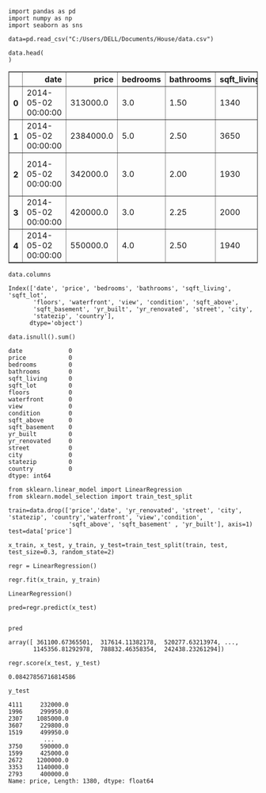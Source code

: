 ```
import pandas as pd
import numpy as np
import seaborn as sns

```


```
data=pd.read_csv("C:/Users/DELL/Documents/House/data.csv")

```


```
data.head(
)
```




<div>
<style scoped>
    .dataframe tbody tr th:only-of-type {
        vertical-align: middle;
    }

    .dataframe tbody tr th {
        vertical-align: top;
    }

    .dataframe thead th {
        text-align: right;
    }
</style>
<table border="1" class="dataframe">
  <thead>
    <tr style="text-align: right;">
      <th></th>
      <th>date</th>
      <th>price</th>
      <th>bedrooms</th>
      <th>bathrooms</th>
      <th>sqft_living</th>
      <th>sqft_lot</th>
      <th>floors</th>
      <th>waterfront</th>
      <th>view</th>
      <th>condition</th>
      <th>sqft_above</th>
      <th>sqft_basement</th>
      <th>yr_built</th>
      <th>yr_renovated</th>
      <th>street</th>
      <th>city</th>
      <th>statezip</th>
      <th>country</th>
    </tr>
  </thead>
  <tbody>
    <tr>
      <th>0</th>
      <td>2014-05-02 00:00:00</td>
      <td>313000.0</td>
      <td>3.0</td>
      <td>1.50</td>
      <td>1340</td>
      <td>7912</td>
      <td>1.5</td>
      <td>0</td>
      <td>0</td>
      <td>3</td>
      <td>1340</td>
      <td>0</td>
      <td>1955</td>
      <td>2005</td>
      <td>18810 Densmore Ave N</td>
      <td>Shoreline</td>
      <td>WA 98133</td>
      <td>USA</td>
    </tr>
    <tr>
      <th>1</th>
      <td>2014-05-02 00:00:00</td>
      <td>2384000.0</td>
      <td>5.0</td>
      <td>2.50</td>
      <td>3650</td>
      <td>9050</td>
      <td>2.0</td>
      <td>0</td>
      <td>4</td>
      <td>5</td>
      <td>3370</td>
      <td>280</td>
      <td>1921</td>
      <td>0</td>
      <td>709 W Blaine St</td>
      <td>Seattle</td>
      <td>WA 98119</td>
      <td>USA</td>
    </tr>
    <tr>
      <th>2</th>
      <td>2014-05-02 00:00:00</td>
      <td>342000.0</td>
      <td>3.0</td>
      <td>2.00</td>
      <td>1930</td>
      <td>11947</td>
      <td>1.0</td>
      <td>0</td>
      <td>0</td>
      <td>4</td>
      <td>1930</td>
      <td>0</td>
      <td>1966</td>
      <td>0</td>
      <td>26206-26214 143rd Ave SE</td>
      <td>Kent</td>
      <td>WA 98042</td>
      <td>USA</td>
    </tr>
    <tr>
      <th>3</th>
      <td>2014-05-02 00:00:00</td>
      <td>420000.0</td>
      <td>3.0</td>
      <td>2.25</td>
      <td>2000</td>
      <td>8030</td>
      <td>1.0</td>
      <td>0</td>
      <td>0</td>
      <td>4</td>
      <td>1000</td>
      <td>1000</td>
      <td>1963</td>
      <td>0</td>
      <td>857 170th Pl NE</td>
      <td>Bellevue</td>
      <td>WA 98008</td>
      <td>USA</td>
    </tr>
    <tr>
      <th>4</th>
      <td>2014-05-02 00:00:00</td>
      <td>550000.0</td>
      <td>4.0</td>
      <td>2.50</td>
      <td>1940</td>
      <td>10500</td>
      <td>1.0</td>
      <td>0</td>
      <td>0</td>
      <td>4</td>
      <td>1140</td>
      <td>800</td>
      <td>1976</td>
      <td>1992</td>
      <td>9105 170th Ave NE</td>
      <td>Redmond</td>
      <td>WA 98052</td>
      <td>USA</td>
    </tr>
  </tbody>
</table>
</div>




```
data.columns
```




    Index(['date', 'price', 'bedrooms', 'bathrooms', 'sqft_living', 'sqft_lot',
           'floors', 'waterfront', 'view', 'condition', 'sqft_above',
           'sqft_basement', 'yr_built', 'yr_renovated', 'street', 'city',
           'statezip', 'country'],
          dtype='object')




```
data.isnull().sum()
```




    date             0
    price            0
    bedrooms         0
    bathrooms        0
    sqft_living      0
    sqft_lot         0
    floors           0
    waterfront       0
    view             0
    condition        0
    sqft_above       0
    sqft_basement    0
    yr_built         0
    yr_renovated     0
    street           0
    city             0
    statezip         0
    country          0
    dtype: int64




```
from sklearn.linear_model import LinearRegression
from sklearn.model_selection import train_test_split

```


```
train=data.drop(['price','date', 'yr_renovated', 'street', 'city', 'statezip', 'country','waterfront', 'view','condition', 
                 'sqft_above', 'sqft_basement' , 'yr_built'], axis=1)
test=data['price']
```


```
x_train, x_test, y_train, y_test=train_test_split(train, test, test_size=0.3, random_state=2)
```


```
regr = LinearRegression()
```


```
regr.fit(x_train, y_train)
```




    LinearRegression()




```
pred=regr.predict(x_test)


```


```
pred
```




    array([ 361100.67365501,  317614.11382178,  520277.63213974, ...,
           1145356.81292978,  788832.46358354,  242438.23261294])




```
regr.score(x_test, y_test)
```




    0.08427856716814586




```
y_test
```




    4111     232000.0
    1996     299950.0
    2307    1085000.0
    3607     229800.0
    1519     499950.0
              ...    
    3750     590000.0
    1599     425000.0
    2672    1200000.0
    3353    1140000.0
    2793     400000.0
    Name: price, Length: 1380, dtype: float64




```

```
